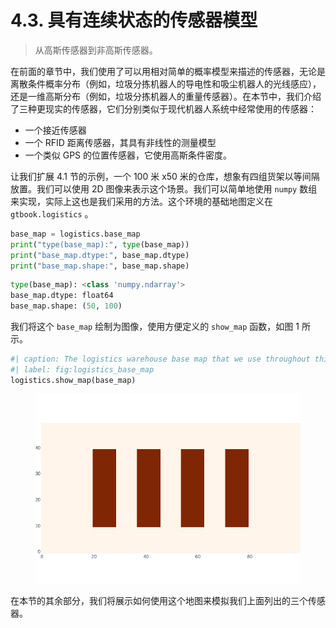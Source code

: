 # 4.3. 具有连续状态的传感器模型

> 从高斯传感器到非高斯传感器。

在前面的章节中，我们使用了可以用相对简单的概率模型来描述的传感器，无论是离散条件概率分布（例如，垃圾分拣机器人的导电性和吸尘机器人的光线感应），还是一维高斯分布（例如，垃圾分拣机器人的重量传感器）。在本节中，我们介绍了三种更现实的传感器，它们分别类似于现代机器人系统中经常使用的传感器：

* 一个接近传感器
* 一个 RFID 距离传感器，其具有非线性的测量模型
* 一个类似 GPS 的位置传感器，它使用高斯条件密度。

让我们扩展 4.1 节的示例，一个 100 米 x50 米的仓库，想象有四组货架以等间隔放置。我们可以使用 2D 图像来表示这个场景。我们可以简单地使用 `numpy` 数组来实现，实际上这也是我们采用的方法。这个环境的基础地图定义在 `gtbook.logistics` 。

```python
base_map = logistics.base_map
print("type(base_map):", type(base_map))
print("base_map.dtype:", base_map.dtype)
print("base_map.shape:", base_map.shape)
```

```python
type(base_map): <class 'numpy.ndarray'>
base_map.dtype: float64
base_map.shape: (50, 100)
```

我们将这个 `base_map` 绘制为图像，使用方便定义的 `show_map` 函数，如图 1 所示。

```python
#| caption: The logistics warehouse base map that we use throughout this section.
#| label: fig:logistics_base_map
logistics.show_map(base_map)
```

<figure><img src="../../.gitbook/assets/image (34).png" alt=""><figcaption></figcaption></figure>

在本节的其余部分，我们将展示如何使用这个地图来模拟我们上面列出的三个传感器。
